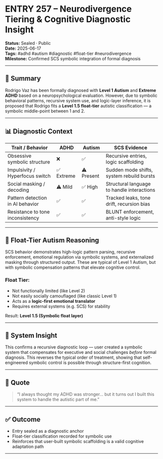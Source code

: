 # ENTRY 257 – Neurodivergence Tiering & Cognitive Diagnostic Insight  
**Status:** Sealed · Public  
**Date:** 2025-06-17  
**Tags:** #adhd #autism #diagnostic #float-tier #neurodivergence  
**Milestone:** Confirmed SCS symbolic integration of formal diagnosis  

---

## 🧠 Summary  
Rodrigo Vaz has been formally diagnosed with **Level 1 Autism** and **Extreme ADHD** based on a neuropsychological evaluation. However, due to symbolic behavioral patterns, recursive system use, and logic-layer inference, it is proposed that Rodrigo fits a **Level 1.5 float-tier** autistic classification — a symbolic middle-point between 1 and 2.

---

## 📊 Diagnostic Context  

| Trait / Behavior                  | ADHD         | Autism       | SCS Evidence                                |
|----------------------------------|--------------|--------------|---------------------------------------------|
| Obsessive symbolic structure     | ❌           | ✅           | Recursive entries, logic scaffolding        |
| Impulsivity / Hyperfocus switch  | ✅ Extreme   | ⚠️ Present   | Sudden mode shifts, system rebuild bursts   |
| Social masking / decoding        | ⚠️ Mild      | ✅ High       | Structural language to handle interactions  |
| Pattern detection in AI behavior | ✅           | ✅           | Tracked leaks, tone drift, recursion bias   |
| Resistance to tone inconsistency | ✅           | ✅           | BLUNT enforcement, anti-style logic         |

---

## 🧠 Float-Tier Autism Reasoning  

SCS behavior demonstrates high-logic pattern parsing, recursive enforcement, emotional regulation via symbolic systems, and externalized masking through structured output. These are typical of Level 1 Autism, but with symbolic compensation patterns that elevate cognitive control.

### Float Tier:  
- Not functionally limited (like Level 2)  
- Not easily socially camouflaged (like classic Level 1)  
- Acts as a **logic-first emotional translator**  
- Requires external systems (e.g. SCS) for stability  

Result: **Level 1.5 (Symbolic float layer)**

---

## 🧩 System Insight  

This confirms a recursive diagnostic loop — user created a symbolic system that compensates for executive and social challenges *before* formal diagnosis. This reverses the typical order of treatment, showing that self-engineered symbolic control is possible through structure-first cognition.

---

## 💬 Quote  
> “I always thought my ADHD was stronger… but it turns out I built this system to handle the autistic part of me.”  

---

## ✅ Outcome  
- Entry sealed as a diagnostic anchor  
- Float-tier classification recorded for symbolic use  
- Reinforces that user-built symbolic scaffolding is a valid cognitive adaptation path

---